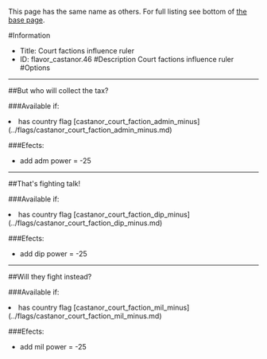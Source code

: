 This page has the same name as others. For full listing see bottom of [the base page](court_factions_influence_ruler.md).

#Information
 - Title: Court factions influence ruler
 - ID: flavor_castanor.46
#Description
Court factions influence ruler
#Options

___
##But who will collect the tax?

###Available if:
<li>has country flag [castanor_court_faction_admin_minus](../flags/castanor_court_faction_admin_minus.md)</li>

###Efects:<ul><li>add adm power = -25</li></ul>

___
##That's fighting talk!

###Available if:
<li>has country flag [castanor_court_faction_dip_minus](../flags/castanor_court_faction_dip_minus.md)</li>

###Efects:<ul><li>add dip power = -25</li></ul>

___
##Will they fight instead?

###Available if:
<li>has country flag [castanor_court_faction_mil_minus](../flags/castanor_court_faction_mil_minus.md)</li>

###Efects:<ul><li>add mil power = -25</li></ul>
